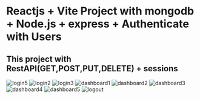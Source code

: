# Reactjs + Vite Project with mongodb + Node.js + express + Authenticate with Users

## This project with RestAPI(GET,POST,PUT,DELETE) + sessions

<img src="https://i.ibb.co/4Vz5PnL/login.png" alt="login5" border="0">
<img src="https://i.ibb.co/FzhgG77/login2.png" alt="login2" border="0">
<img src="https://i.ibb.co/7JMmDDn/login3.png" alt="login3" border="0">

<img src="https://i.ibb.co/3pnTWvQ/dashboard1.png" alt="dashboard1" border="0">
<img src="https://i.ibb.co/QFcxhYY/dashboard2.png" alt="dashboard2" border="0">
<img src="https://i.ibb.co/bdJPZcm/dashboard3.png" alt="dashboard3" border="0">
<img src="https://i.ibb.co/nMkT8QH/dashboard4.png" alt="dashboard4" border="0">
<img src="https://i.ibb.co/Sx31qzh/dashboard5.png" alt="dashboard5" border="0">

<img src="https://i.ibb.co/bNQ3cWP/logout.png" alt="logout" border="0">
